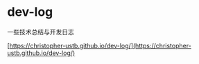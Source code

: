 # dev-log
一些技术总结与开发日志

[https://christopher-ustb.github.io/dev-log/](https://christopher-ustb.github.io/dev-log/)
